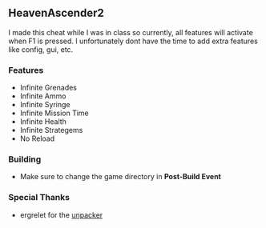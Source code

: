 ## HeavenAscender2

I made this cheat while I was in class so currently, all features will activate when F1 is pressed. I unfortunately dont have the time to add extra features like config, gui, etc.

### Features
- Infinite Grenades
- Infinite Ammo
- Infinite Syringe
- Infinite Mission Time
- Infinite Health
- Infinite Strategems
- No Reload

### Building
- Make sure to change the game directory in **Post-Build Event**

### Special Thanks
- ergrelet for the [unpacker](https://github.com/ergrelet/unlicense)